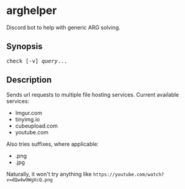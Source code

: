 # arghelper
Discord bot to help with generic ARG solving.

## Synopsis

<pre>
check [-v] <em>query</em>...
</pre>

## Description

Sends url requests to multiple file hosting services.
Current available services:
* Imgur.com
* tinyimg.io
* cubeupload.com
* youtube.com

Also tries suffixes, where applicable:

* .png
* .jpg

Naturally, it won't try anything like `https://youtube.com/watch?v=dQw4w9WgXcQ.png`
